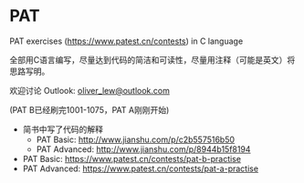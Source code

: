 # PAT

PAT exercises (https://www.patest.cn/contests) in C language

全部用C语言编写，尽量达到代码的简洁和可读性，尽量用注释（可能是英文）将思路写明。

欢迎讨论 Outlook: oliver_lew@outlook.com

(PAT B已经刷完1001-1075，PAT A刚刚开始)

* 简书中写了代码的解释 
  * PAT Basic: http://www.jianshu.com/p/c2b557516b50
  * PAT Advanced: http://www.jianshu.com/p/8944b15f8194
* PAT Basic: https://www.patest.cn/contests/pat-b-practise
* PAT Advanced: https://www.patest.cn/contests/pat-a-practise
